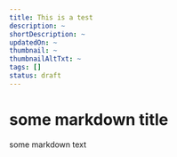 ```yaml
---
title: This is a test
description: ~
shortDescription: ~
updatedOn: ~
thumbnail: ~
thumbnailAltTxt: ~
tags: []
status: draft
---
```


# some markdown title
some markdown text